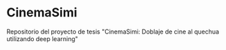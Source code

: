 # CinemaSimi
Repositorio del proyecto de tesis "CinemaSimi: Doblaje de cine al quechua utilizando deep learning"
